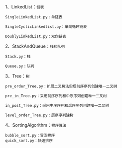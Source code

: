
1、LinkedList：`链表`

	SingleLinkedList.py：单链表
	
	SingleCyclicLinkedlist.py：单向循环链表
	
	DoublyLinkedList.py：双向链表
	
2、StackAndQueue：`栈和队列`
	
	Stack.py：栈
	
	Queue.py：队列
	
3、Tree：`树`
	
	pre_order_Tree.py：扩展二叉树法实现前序序列创建唯一二叉树
	
	pre_in_Tree.py：采用前序序列和中序序列创建唯一二叉树
	
	in_post_Tree.py：采用中序序列和后序序列创建唯一二叉树
	
	level_order_Tree.py：层序序列建树
	
4、SortingAlgorithm：`排序算法`
	
	bubble_sort.py：冒泡排序
	quick_sort.py：快速排序
	


